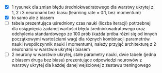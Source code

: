 * [x] 1 rysunek dla zmian błędu średniokwadratowego dla warstwy ukrytej z 1, 2 i 3 neuronami bez biasu (learning rate = 0.1, bez momentum)
* [x] to samo ale z biasem
* [ ] tabela prezentująca uśredniony czas nauki (liczba iteracji) potrzebnej dla osiągnięcia zadanej wartości błędu średniokwadratowego oraz odchylenia standardowego ze 100 prób (każda próba różni się od innych początkowymi wartościami wag) dla różnych kombinacji parametrów nauki (współczynnik nauki i momentum), należy przyjąć architekturę z 2 neuronami w warstwie ukrytej i biasem
* [ ] 2 neurony w warstwie ukrytej, stałe parametry nauki, dwie tabele (jedna z biasem druga bez biasu) prezentujące odpowiedzi neurowów z warstwy ukrytej dla każdej danej wejściowej z zestawu treningowego
